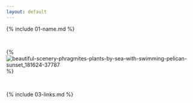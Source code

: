 ```yaml
---
layout: default
---
```


{% include 01-name.md %}

<br>

{% ![beautiful-scenery-phragmites-plants-by-sea-with-swimming-pelican-sunset_181624-37787](https://user-images.githubusercontent.com/106968016/172317516-01ffabae-4b12-4181-950f-247fd5154821.jpg) %}


<br>

{% include 03-links.md %}


